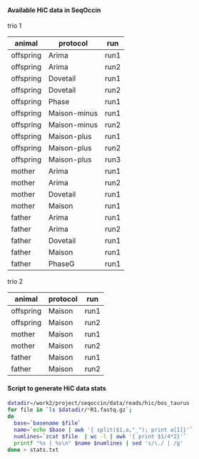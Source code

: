
#### Available HiC data in SeqOccin

trio 1

| animal | protocol | run |
| ------------- | ------------- |  ------------- | 
| offspring  |  Arima | run1 |
| offspring  |  Arima | run2 |
| offspring  |  Dovetail | run1 |
| offspring  |  Dovetail | run2 |
| offspring  |  Phase | run1 |
| offspring  |  Maison-minus | run1 |
| offspring  |  Maison-minus | run2 |
| offspring  |  Maison-plus | run1 |
| offspring  |  Maison-plus | run2 |
| offspring  |  Maison-plus | run3 |
| mother  |  Arima | run1 |
| mother  |  Arima | run2 |
| mother  |  Dovetail | run1 |
| mother  |  Maison| run1 |
| father  |  Arima | run1 |
| father  |  Arima | run2 |
| father  |  Dovetail | run1 |
| father  |  Maison| run1 |
|  father  |  PhaseG| run1 |


trio 2

| animal | protocol | run |
| ------------- | ------------- |  ------------- | 
|  offspring  |  Maison| run1 |
| offspring  |  Maison| run2 |
| mother  |  Maison| run1 |
| mother  |  Maison| run2 |
| father  |  Maison| run1 |
| father  |  Maison| run2 |

#### Script to generate HiC data stats

```bash
datadir=/work2/project/seqoccin/data/reads/hic/bos_taurus
for file in `ls $datadir/*R1.fastq.gz`; 
do
  base=`basename $file`
  name=`echo $base | awk '{ split($1,a,"_"); print a[1]}'`
  numlines=`zcat $file  | wc -l | awk '{ print $1/4*2}'`
  printf "%s | %s\n" $name $numlines | sed 's/\./ | /g'
done > stats.txt
```


